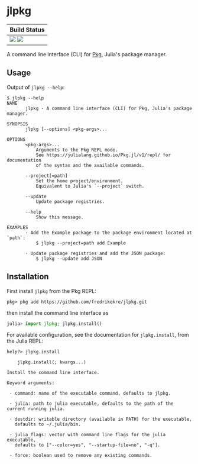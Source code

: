 # jlpkg

| **Build Status**                                              |
|:------------------------------------------------------------- |
| [![][travis-img]][travis-url] [![][codecov-img]][codecov-url] |

A command line interface (CLI) for [Pkg][pkg-url], Julia's package manager.

## Usage

Output of `jlpkg --help`:
```
$ jlpkg --help
NAME
       jlpkg - A command line interface (CLI) for Pkg, Julia's package manager.

SYNOPSIS
       jlpkg [--options] <pkg-args>...

OPTIONS
       <pkg-args>...
           Arguments to the Pkg REPL mode.
           See https://julialang.github.io/Pkg.jl/v1/repl/ for documentation
           of the syntax and the available commands.

       --project[=path]
           Set the home project/environment.
           Equivalent to Julia's `--project` switch.

       --update
           Update package registries.

       --help
           Show this message.

EXAMPLES
       · Add the Example package to the package environment located at `path`:
           $ jlpkg --project=path add Example

       · Update package registries and add the JSON package:
           $ jlpkg --update add JSON
```

## Installation

First install `jlpkg` from the Pkg REPL:
```
pkg> pkg add https://github.com/fredrikekre/jlpkg.git
```
then install the command line interface as
```julia
julia> import jlpkg; jlpkg.install()
```
For available configuration, see the documentation for `jlpkg.install`,
from the Julia REPL:
```
help?> jlpkg.install

    jlpkg.install(; kwargs...)

Install the command line interface.

Keyword arguments:

 · command: name of the executable command, defaults to jlpkg.

 · julia: path to julia executable, defaults to the path of the current running julia.

 · destdir: writable directory (available in PATH) for the executable,
   defaults to ~/.julia/bin.

 · julia_flags: vector with command line flags for the julia executable,
   defaults to ["--color=yes", "--startup-file=no", "-q"].

 · force: boolean used to remove any existing commands.
```

[pkg-url]: https://github.com/JuliaLang/Pkg.jl

[travis-img]: https://travis-ci.com/fredrikekre/jlpkg.svg?branch=master
[travis-url]: https://travis-ci.com/fredrikekre/jlpkg

[codecov-img]: https://codecov.io/gh/fredrikekre/jlpkg/branch/master/graph/badge.svg
[codecov-url]: https://codecov.io/gh/fredrikekre/jlpkg
